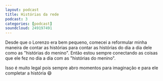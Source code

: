 ```yaml
---
layout: podcast
title: Histórias da rede
podcast: 3
categories: [podcast]
soundcloud: 249197491
---
```


Desde que o Lorenzo era bem pequeno, comecei a reformular minha maneira de
contar as histórias para contar as histórias do dia a dia dele como as
"histórias do menino". Então estou sempre conectando as coisas que ele fez no
dia a dia com as "histórias do menino".

Isso é muito legal pois sempre abro momentos para imaginação e para ele
completar a história :smile:
